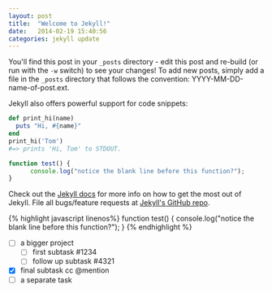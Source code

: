 ```yaml
---
layout: post
title:  "Welcome to Jekyll!"
date:   2014-02-19 15:40:56
categories: jekyll update
---
```


You'll find this post in your `_posts` directory - edit this post and re-build (or run with the `-w` switch) to see your changes!
To add new posts, simply add a file in the `_posts` directory that follows the convention: YYYY-MM-DD-name-of-post.ext.

Jekyll also offers powerful support for code snippets:

```ruby
def print_hi(name)
  puts "Hi, #{name}"
end
print_hi('Tom')
#=> prints 'Hi, Tom' to STDOUT.
```

```javascript
function test() {
	  console.log("notice the blank line before this function?");
}
```

Check out the [Jekyll docs][jekyll] for more info on how to get the most out of Jekyll. File all bugs/feature requests at [Jekyll's GitHub repo][jekyll-gh].

[jekyll-gh]: https://github.com/mojombo/jekyll
[jekyll]:    http://jekyllrb.com

{% highlight javascript linenos%}
function test() {
	  console.log("notice the blank line before this function?");
}
{% endhighlight %}

- [ ] a bigger project
  - [ ] first subtask #1234
  - [ ] follow up subtask #4321
- [x] final subtask cc @mention
- [ ] a separate task
